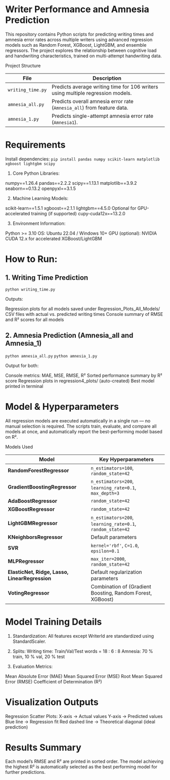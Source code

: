 # Writer Performance and Amnesia Prediction
This repository contains Python scripts for predicting writing times and amnesia error rates across multiple writers using advanced regression models such as Random Forest, XGBoost, LightGBM, and ensemble regressors. The project explores the relationship between cognitive load and handwriting characteristics, trained on multi-attempt handwriting data.

Project Structure

| File              | Description                                                                              |
| ----------------- | ---------------------------------------------------------------------------------------- |
| `writing_time.py` | Predicts average writing time  for 106 writers using multiple regression models. |
| `amnesia_all.py`  | Predicts overall amnesia error rate (`Amnesia_all`) from feature data.                   |
| `amnesia_1.py`    | Predicts single-attempt amnesia error rate (`Amnesia1`).                                 |

# Requirements
Install dependencies:
`pip install pandas numpy scikit-learn matplotlib xgboost lightgbm scipy`

1. Core Python Libraries:

   
numpy==1.26.4
pandas==2.2.2
scipy==1.13.1
matplotlib==3.9.2
seaborn==0.13.2
openpyxl==3.1.5

2. Machine Learning Models:


scikit-learn==1.5.1
xgboost==2.1.1
lightgbm==4.5.0
Optional for GPU-accelerated training (if supported)
cupy-cuda12x==13.2.0

3. Environment Information:

   
Python >= 3.10
OS: Ubuntu 22.04 / Windows 10+
GPU (optional): NVIDIA CUDA 12.x for accelerated XGBoost/LightGBM





# How to Run:

## 1. Writing Time Prediction

`python writing_time.py`

Outputs:



Regression plots for all models saved under Regression_Plots_All_Models/
CSV files with actual vs. predicted writing times
Console summary of RMSE and R² scores for all models 

## 2. Amnesia Prediction (Amnesia_all and Amnesia_1)

`python amnesia_all.py`
`python amnesia_1.py`

Output for both:



Console metrics: MAE, MSE, RMSE, R²
Sorted performance summary by R² score
Regression plots in regression4_plots/ (auto-created)
Best model printed in terminal

# Model & Hyperparameters
All regression models are executed automatically in a single run — no manual selection is required. The scripts train, evaluate, and compare all models at once, and automatically report the best-performing model based on R².

Models Used 

| Model                                          | Key Hyperparameters                                        |
| ---------------------------------------------- | ---------------------------------------------------------- |
| **RandomForestRegressor**                      | `n_estimators=100`, `random_state=42`                      |
| **GradientBoostingRegressor**                  | `n_estimators=200`, `learning_rate=0.1`, `max_depth=3`     |
| **AdaBoostRegressor**                          | `random_state=42`                                          |
| **XGBoostRegressor**                           | `random_state=42`                                          |
| **LightGBMRegressor**                          | `n_estimators=200`, `learning_rate=0.1`, `random_state=42` |
| **KNeighborsRegressor**                        | Default parameters                                         |
| **SVR**                                        | `kernel='rbf'`, `C=1.0`, `epsilon=0.1`                     |
| **MLPRegressor**                               | `max_iter=2000`, `random_state=42`                         |
| **ElasticNet, Ridge, Lasso, LinearRegression** | Default regularization parameters                          |
| **VotingRegressor**                            | Combination of (Gradient Boosting, Random Forest, XGBoost) |

# Model Training Details
1. Standardization: All features except WriterId are standardized using StandardScaler.

2. Splits:
Writing time: Train/Val/Test words = 18 : 6 : 8
Amnesia: 70 % train, 10 % val, 20 % test

3. Evaluation Metrics:

Mean Absolute Error (MAE)
Mean Squared Error (MSE)
Root Mean Squared Error (RMSE)
Coefficient of Determination (R²)

# Visualization Outputs
Regression Scatter Plots:
X-axis → Actual values
Y-axis → Predicted values
Blue line → Regression fit
Red dashed line → Theoretical diagonal (ideal prediction)

# Results Summary
Each model’s RMSE and R² are printed in sorted order.
The model achieving the highest R² is automatically selected as the best performing model for further predictions.


